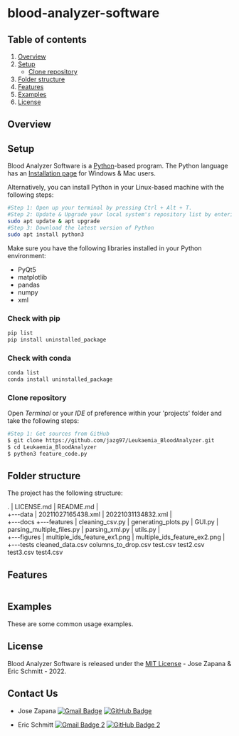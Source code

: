 # blood-analyzer-software

## Table of contents

1. [Overview](#overview)
2. [Setup](#setup)
	- [Clone repository](#get-repository)
3. [Folder structure](#folder-structure)
4. [Features](#features)
5. [Examples](#examples)
6. [License](#license)

## Overview

## Setup

Blood Analyzer Software is a [Python](https:///www.python.org)-based program. The Python language has an [Installation page](https://www.python.org/downloads/) for Windows & Mac users.

Alternatively, you can install Python in your Linux-based machine with the following steps:

```bash
#Step 1: Open up your terminal by pressing Ctrl + Alt + T.
#Step 2: Update & Upgrade your local system's repository list by entering the following command
sudo apt update & apt upgrade
#Step 3: Download the latest version of Python
sudo apt install python3
```

Make sure you have the following libraries installed in your Python environment:

- PyQt5
- matplotlib 
- pandas 
- numpy 
- xml 

### Check with pip

```bash
pip list
pip install uninstalled_package

```

### Check with conda

```bash
conda list
conda install uninstalled_package
```

### Clone repository

Open _Terminal_ or your _IDE_ of preference within your 'projects' folder and take the following steps:

```bash
#Step 1: Get sources from GitHub
$ git clone https://github.com/jazg97/Leukaemia_BloodAnalyzer.git
$ cd Leukaemia_BloodAnalyzer
$ python3 feature_code.py
```

## Folder structure

The project has the following structure:
      
.
|   LICENSE.md
|   README.md
|   
+---data
|       20211027165438.xml
|       20221031134832.xml
|       
+---docs
+---features
|       cleaning_csv.py
|       generating_plots.py
|       GUI.py
|       parsing_multiple_files.py
|       parsing_xml.py
|       utils.py
|       
+---figures
|       multiple_ids_feature_ex1.png
|       multiple_ids_feature_ex2.png
|       
+---tests
        cleaned_data.csv
        columns_to_drop.csv
        test.csv
        test2.csv
        test3.csv
        test4.csv
                
## Features



```py

```

## Examples

These are some common usage examples.

## License

Blood Analyzer Software is released under the [MIT License](http://www.opensource.org/licenses/MIT) - Jose Zapana & Eric Schmitt - 2022.

## Contact Us

- Jose Zapana
[![Gmail Badge](https://img.shields.io/badge/Gmail-100000?style=for-the-badge&logo=gmail&logoColor=white)](mailto:jose.zapana@pucp.edu.pe)
[![GitHub Badge](https://img.shields.io/badge/GitHub-100000?style=for-the-badge&logo=github&logoColor=white)](https://github.com/jazg97)

- Eric Schmitt
[![Gmail Badge 2](https://img.shields.io/badge/Gmail-100000?style=for-the-badge&logo=gmail&logoColor=white)](mailto:e.schmitt@dkfz-heidelberg.de)
[![GitHub Badge 2](https://img.shields.io/badge/GitHub-100000?style=for-the-badge&logo=github&logoColor=white)](https://github.com/ECSchmitt)

